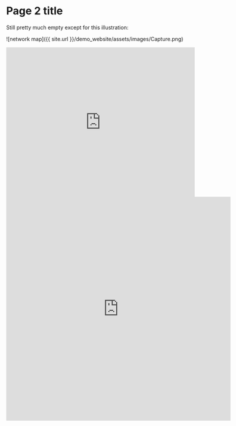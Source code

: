 # Page 2 title
 
 Still pretty much empty except for this illustration:
 
 ![network map]({{ site.url }}/demo_website/assets/images/Capture.png)  
 
 
<iframe src="https://graphcommons.com/graphs/a649c0c6-f9ce-459e-8fbe-04ade1e15102/embed" frameborder="0" style="overflow:hidden;border:1px solid #DDDDDD;width:1px;min-width:100%;height:400px;min-height:400px;" width="100%" height="400" allowfullscreen></iframe>


<iframe src="https://documents.cortext.net/lib/mapexplorer/explorerjs.html?file=https://assets.cortext.net/docs/4e6d449735a073728c95fbed5eed81af" frameborder="0" style="overflow:hidden;border:1px solid #DDDDDD;width:1px;min-width:600px;height:600px;min-height:600px;" width="100%" height="400" allowfullscreen></iframe>
